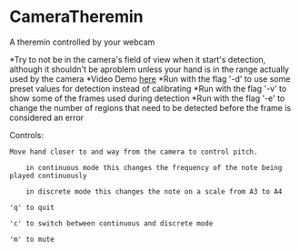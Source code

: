 # CameraTheremin
A theremin controlled by your webcam

*Try to not be in the camera's field of view when it start's detection, although it shouldn't be aproblem unless your hand is in the range actually used by the camera
*Video Demo <a href="https://www.youtube.com/watch?v=HO9WqtaXeNo">here</a>
*Run with the flag '-d' to use some preset values for detection instead of calibrating 
*Run with the flag '-v' to show some of the frames used during detection
*Run with the flag '-e' to change the number of regions that need to be detected before the frame is considered an error

Controls:

	Move hand closer to and way from the camera to control pitch.

		in continuous mode this changes the frequency of the note being played continuously
	
		in discrete mode this changes the note on a scale from A3 to A4

	'q' to quit

	'c' to switch between continuous and discrete mode

	'm' to mute 
